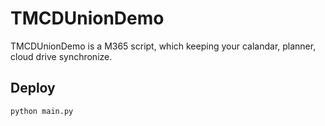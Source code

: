 # TMCDUnionDemo

TMCDUnionDemo is a M365 script, which keeping your calandar, planner, cloud drive synchronize.

## Deploy

```Python
python main.py
```
